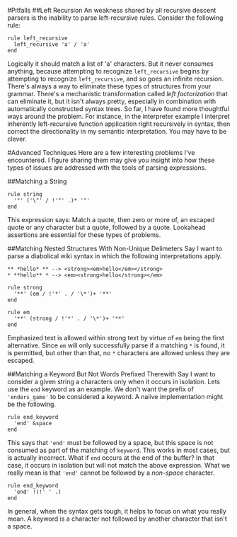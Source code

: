 #Pitfalls
##Left Recursion
An weakness shared by all recursive descent parsers is the inability to parse left-recursive rules. Consider the following rule:

    rule left_recursive
      left_recursive 'a' / 'a'
    end
    
Logically it should match a list of 'a' characters. But it never consumes anything, because attempting to recognize `left_recursive` begins by attempting to recognize `left_recursive`, and so goes an infinite recursion. There's always a way to eliminate these types of structures from your grammar. There's a mechanistic transformation called _left factorization_ that can eliminate it, but it isn't always pretty, especially in combination with automatically constructed syntax trees. So far, I have found more thoughtful ways around the problem. For instance, in the interpreter example I interpret inherently left-recursive function application right recursively in syntax, then correct the directionality in my semantic interpretation. You may have to be clever.

#Advanced Techniques
Here are a few interesting problems I've encountered. I figure sharing them may give you insight into how these types of issues are addressed with the tools of parsing expressions.

##Matching a String

    rule string
      '"' ('\"' / !'"' .)* '"'
    end

This expression says: Match a quote, then zero or more of, an escaped quote or any character but a quote, followed by a quote. Lookahead assertions are essential for these types of problems.

##Matching Nested Structures With Non-Unique Delimeters
Say I want to parse a diabolical wiki syntax in which the following interpretations apply.

    ** *hello* ** --> <strong><em>hello</em></strong>
    * **hello** * --> <em><strong>hello</strong></em>

    rule strong
      '**' (em / !'*' . / '\*')+ '**'
    end
    
    rule em
      '**' (strong / !'*' . / '\*')+ '**'    
    end
    
Emphasized text is allowed within strong text by virtue of `em` being the first alternative. Since `em` will only successfully parse if a matching `*` is found, it is permitted, but other than that, no `*` characters are allowed unless they are escaped.

##Matching a Keyword But Not Words Prefixed Therewith
Say I want to consider a given string a characters only when it occurs in isolation. Lets use the `end` keyword as an example. We don't want the prefix of `'enders_game'` to be considered a keyword. A naiive implementation might be the following.

    rule end_keyword
      'end' &space
    end
    
This says that `'end'` must be followed by a space, but this space is not consumed as part of the matching of `keyword`. This works in most cases, but is actually incorrect. What if `end` occurs at the end of the buffer? In that case, it occurs in isolation but will not match the above expression. What we really mean is that `'end'` cannot be followed by a _non-space_ character.

    rule end_keyword
      'end' !(!' ' .)
    end
    
In general, when the syntax gets tough, it helps to focus on what you really mean. A keyword is a character not followed by another character that isn't a space.
